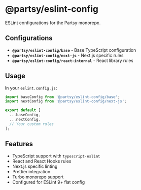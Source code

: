 # @partsy/eslint-config

ESLint configurations for the Partsy monorepo.

## Configurations

- **`@partsy/eslint-config/base`** - Base TypeScript configuration
- **`@partsy/eslint-config/next-js`** - Next.js specific rules
- **`@partsy/eslint-config/react-internal`** - React library rules

## Usage

In your `eslint.config.js`:

```javascript
import baseConfig from '@partsy/eslint-config/base';
import nextConfig from '@partsy/eslint-config/next-js';

export default [
  ...baseConfig,
  ...nextConfig,
  // Your custom rules
];
```

## Features

- TypeScript support with `typescript-eslint`
- React and React Hooks rules
- Next.js specific linting
- Prettier integration
- Turbo monorepo support
- Configured for ESLint 9+ flat config
